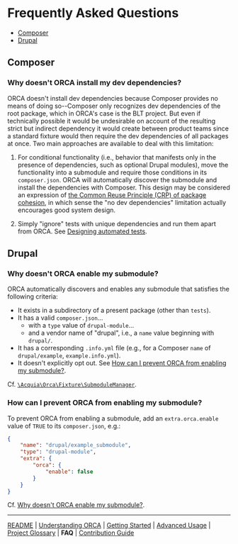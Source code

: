 # Frequently Asked Questions

* [Composer](#composer)
* [Drupal](#drupal)

## Composer

### Why doesn't ORCA install my dev dependencies?

ORCA doesn't install dev dependencies because Composer provides no means of doing so--Composer only recognizes dev dependencies of the root package, which in ORCA's case is the BLT project. But even if technically possible it would be undesirable on account of the resulting strict but indirect dependency it would create between product teams since a standard fixture would then require the dev dependencies of all packages at once. Two main approaches are available to deal with this limitation:

1. For conditional functionality (i.e., behavior that manifests only in the presence of dependencies, such as optional Drupal modules), move the functionality into a submodule and require those conditions in its `composer.json`. ORCA will automatically discover the submodule and install the dependencies with Composer. This design may be considered an expression of [the Common Reuse Principle (CRP) of package cohesion](https://en.wikipedia.org/wiki/Package_principles#Principles_of_package_cohesion), in which sense the "no dev dependencies" limitation actually encourages good system design.

1. Simply "ignore" tests with unique dependencies and run them apart from ORCA. See [Designing automated tests](getting-started.md#tagginggrouping).

## Drupal

### Why doesn't ORCA enable my submodule?

ORCA automatically discovers and enables any submodule that satisfies the following criteria:

* It exists in a subdirectory of a present package (other than `tests`).
* It has a valid `composer.json`...
    * with a `type` value of `drupal-module`...
    * and a vendor name of "drupal", i.e., a `name` value beginning with `drupal/`.
* It has a corresponding `.info.yml` file (e.g., for a Composer `name` of `drupal/example`, `example.info.yml`).
* It doesn't explicitly opt out. See [How can I prevent ORCA from enabling my submodule?](#how-can-i-prevent-orca-from-enabling-my-submodule).

Cf. [`\Acquia\Orca\Fixture\SubmoduleManager`](../src/Fixture/SubmoduleManager.php).

### How can I prevent ORCA from enabling my submodule?

To prevent ORCA from enabling a submodule, add an `extra.orca.enable` value of `TRUE` to its `composer.json`, e.g.:

```json
{
    "name": "drupal/example_submodule",
    "type": "drupal-module",
    "extra": {
        "orca": {
            "enable": false
        }
    }
}

```

Cf. [Why doesn't ORCA enable my submodule?](#why-doesnt-orca-enable-my-submodule).

---

[README](README.md)
| [Understanding ORCA](understanding-orca.md)
| [Getting Started](getting-started.md)
| [Advanced Usage](advanced-usage.md)
| [Project Glossary](glossary.md)
| **FAQ**
| [Contribution Guide](CONTRIBUTING.md)
